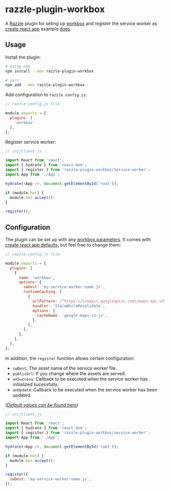 # razzle-plugin-workbox

A [Razzle](https://github.com/jaredpalmer/razzle) plugin for seting up [workbox](https://developers.google.com/web/tools/workbox/modules/workbox-webpack-plugin) and register the service worker as [create react app](https://github.com/facebook/create-react-app) example [does](https://github.com/facebook/create-react-app/blob/master/packages/cra-template/template/src/serviceWorker.js).

## Usage

Install the plugin:

```sh
# using npm
npm install --dev razzle-plugin-workbox

# yarn
npm add --dev razzle-plugin-workbox
```

Add configuration to `razzle.config.js`:

```js
// razzle.config.js file

module.exports = {
  plugins: [
    'workbox'
  ],
};
```

Register service worker:

```js
// src/client.js

import React from 'react';
import { hydrate } from 'react-dom';
import { register } from 'razzle-plugin-workbox/service-worker';
import App from './App';

hydrate(<App />, document.getElementById('root'));

if (module.hot) {
  module.hot.accept();
}

register();
```

## Configuration

The plugin can be set up with any [workbox parameters](https://developers.google.com/web/tools/workbox/reference-docs/latest/module-workbox-webpack-plugin.GenerateSW#GenerateSW). It comes with [create react app defaults](./index.js#L11), but feel free to change them:


```js
// razzle.config.js file

module.exports = {
  plugins: [
    {
      name: 'workbox',
      options: {
        swDest: 'my-service-worker-name.js',
        runtimeCaching: [
          {
            urlPattern: /^https:\/\/maps\.googleapis\.com\/maps-api-v3\/api\/js/,
            handler: 'StaleWhileRevalidate',
            options: {
              cacheName: 'google-maps-v3-js',
            },
          },
        ],
      },
    },
  ],
};
```

In addition, the `register` function allows certain configuration:
- `swDest`: The asset name of the service worker file.
- `publicUrl`: If you change where the assets are served.
- `onSuccess`: Callback to be executed when the service worker has initialized sucessfully.
- `onUpdate`: Callback to be executed when the service worker has been updated.

_([Default values can be found here](./service-worker.js#L15))_

```js
// src/client.js

import React from 'react';
import { hydrate } from 'react-dom';
import { register } from 'razzle-plugin-workbox/service-worker';
import App from './App';

hydrate(<App />, document.getElementById('root'));

if (module.hot) {
  module.hot.accept();
}

register({
  swDest: 'my-service-worker-name.js`,
});
```
